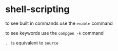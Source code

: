 # shell-scripting

to see built in commands use the `enable` command

to see keywords use the `compgen -k` command

`. `  is equivalent to `source `

